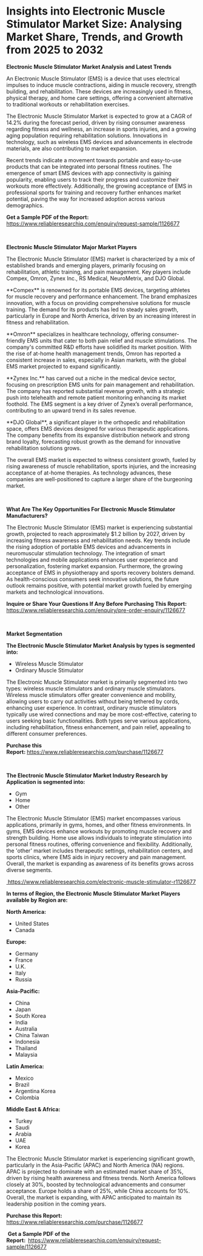 <p><h1>Insights into Electronic Muscle Stimulator Market Size: Analysing Market Share, Trends, and Growth from 2025 to 2032</h1></p><p><strong>Electronic Muscle Stimulator Market Analysis and Latest Trends</strong></p>
<p><p>An Electronic Muscle Stimulator (EMS) is a device that uses electrical impulses to induce muscle contractions, aiding in muscle recovery, strength building, and rehabilitation. These devices are increasingly used in fitness, physical therapy, and home care settings, offering a convenient alternative to traditional workouts or rehabilitation exercises.</p><p>The Electronic Muscle Stimulator Market is expected to grow at a CAGR of 14.2% during the forecast period, driven by rising consumer awareness regarding fitness and wellness, an increase in sports injuries, and a growing aging population requiring rehabilitation solutions. Innovations in technology, such as wireless EMS devices and advancements in electrode materials, are also contributing to market expansion. </p><p>Recent trends indicate a movement towards portable and easy-to-use products that can be integrated into personal fitness routines. The emergence of smart EMS devices with app connectivity is gaining popularity, enabling users to track their progress and customize their workouts more effectively. Additionally, the growing acceptance of EMS in professional sports for training and recovery further enhances market potential, paving the way for increased adoption across various demographics.</p></p>
<p><strong>Get a Sample PDF of the Report:&nbsp;</strong> <a href="https://www.reliableresearchiq.com/enquiry/request-sample/1126677?utm_campaign=3139&utm_medium=2&utm_source=Github&utm_content=ia&utm_term=13042025&utm_id=electronic-muscle-stimulator">https://www.reliableresearchiq.com/enquiry/request-sample/1126677</a></p>
<p>&nbsp;</p>
<p><strong>Electronic Muscle Stimulator Major Market Players</strong></p>
<p><p>The Electronic Muscle Stimulator (EMS) market is characterized by a mix of established brands and emerging players, primarily focusing on rehabilitation, athletic training, and pain management. Key players include Compex, Omron, Zynex Inc., RS Medical, NeuroMetrix, and DJO Global.</p><p>**Compex** is renowned for its portable EMS devices, targeting athletes for muscle recovery and performance enhancement. The brand emphasizes innovation, with a focus on providing comprehensive solutions for muscle training. The demand for its products has led to steady sales growth, particularly in Europe and North America, driven by an increasing interest in fitness and rehabilitation.</p><p>**Omron** specializes in healthcare technology, offering consumer-friendly EMS units that cater to both pain relief and muscle stimulations. The company's committed R&D efforts have solidified its market position. With the rise of at-home health management trends, Omron has reported a consistent increase in sales, especially in Asian markets, with the global EMS market projected to expand significantly.</p><p>**Zynex Inc.** has carved out a niche in the medical device sector, focusing on prescription EMS units for pain management and rehabilitation. The company has reported substantial revenue growth, with a strategic push into telehealth and remote patient monitoring enhancing its market foothold. The EMS segment is a key driver of Zynex’s overall performance, contributing to an upward trend in its sales revenue.</p><p>**DJO Global**, a significant player in the orthopedic and rehabilitation space, offers EMS devices designed for various therapeutic applications. The company benefits from its expansive distribution network and strong brand loyalty, forecasting robust growth as the demand for innovative rehabilitation solutions grows.</p><p>The overall EMS market is expected to witness consistent growth, fueled by rising awareness of muscle rehabilitation, sports injuries, and the increasing acceptance of at-home therapies. As technology advances, these companies are well-positioned to capture a larger share of the burgeoning market.</p></p>
<p>&nbsp;</p>
<p><strong>What Are The Key Opportunities For Electronic Muscle Stimulator Manufacturers?</strong></p>
<p><p>The Electronic Muscle Stimulator (EMS) market is experiencing substantial growth, projected to reach approximately $1.2 billion by 2027, driven by increasing fitness awareness and rehabilitation needs. Key trends include the rising adoption of portable EMS devices and advancements in neuromuscular stimulation technology. The integration of smart technologies and mobile applications enhances user experience and personalization, fostering market expansion. Furthermore, the growing acceptance of EMS in physiotherapy and sports recovery bolsters demand. As health-conscious consumers seek innovative solutions, the future outlook remains positive, with potential market growth fueled by emerging markets and technological innovations.</p></p>
<p><strong>Inquire or Share Your Questions If Any Before Purchasing This Report:</strong> <a href="https://www.reliableresearchiq.com/enquiry/pre-order-enquiry/1126677?utm_campaign=3139&utm_medium=2&utm_source=Github&utm_content=ia&utm_term=13042025&utm_id=electronic-muscle-stimulator">https://www.reliableresearchiq.com/enquiry/pre-order-enquiry/1126677</a></p>
<p>&nbsp;</p>
<p><strong>Market Segmentation</strong></p>
<p><strong>The Electronic Muscle Stimulator Market Analysis by types is segmented into:</strong></p>
<p><ul><li>Wireless Muscle Stimulator</li><li>Ordinary Muscle Stimulator</li></ul></p>
<p><p>The Electronic Muscle Stimulator market is primarily segmented into two types: wireless muscle stimulators and ordinary muscle stimulators. Wireless muscle stimulators offer greater convenience and mobility, allowing users to carry out activities without being tethered by cords, enhancing user experience. In contrast, ordinary muscle stimulators typically use wired connections and may be more cost-effective, catering to users seeking basic functionalities. Both types serve various applications, including rehabilitation, fitness enhancement, and pain relief, appealing to different consumer preferences.</p></p>
<p><strong>Purchase this Report:&nbsp;</strong><a href="https://www.reliableresearchiq.com/purchase/1126677?utm_campaign=3139&utm_medium=2&utm_source=Github&utm_content=ia&utm_term=13042025&utm_id=electronic-muscle-stimulator">https://www.reliableresearchiq.com/purchase/1126677</a></p>
<p>&nbsp;</p>
<p><strong>The Electronic Muscle Stimulator Market Industry Research by Application is segmented into:</strong></p>
<p><ul><li>Gym</li><li>Home</li><li>Other</li></ul></p>
<p><p>The Electronic Muscle Stimulator (EMS) market encompasses various applications, primarily in gyms, homes, and other fitness environments. In gyms, EMS devices enhance workouts by promoting muscle recovery and strength building. Home use allows individuals to integrate stimulation into personal fitness routines, offering convenience and flexibility. Additionally, the 'other' market includes therapeutic settings, rehabilitation centers, and sports clinics, where EMS aids in injury recovery and pain management. Overall, the market is expanding as awareness of its benefits grows across diverse segments.</p></p>
<p><a href="https://www.reliableresearchiq.com/electronic-muscle-stimulator-r1126677?utm_campaign=3139&utm_medium=2&utm_source=Github&utm_content=ia&utm_term=13042025&utm_id=electronic-muscle-stimulator">&nbsp;https://www.reliableresearchiq.com/electronic-muscle-stimulator-r1126677</a></p>
<p><strong>In terms of Region, the Electronic Muscle Stimulator Market Players available by Region are:</strong></p>
<p>
    <p> <strong> North America: </strong>
        <ul>
            <li>United States</li>
            <li>Canada</li>
        </ul>
        </p> 
    <p> <strong> Europe: </strong>
        <ul>
            <li>Germany</li>
            <li>France</li>
            <li>U.K.</li>
            <li>Italy</li>
            <li>Russia</li>
        </ul>
        </p> 
    <p> <strong> Asia-Pacific: </strong>
        <ul>
            <li>China</li>
            <li>Japan</li>
            <li>South Korea</li>
            <li>India</li>
            <li>Australia</li>
            <li>China Taiwan</li>
            <li>Indonesia</li>
            <li>Thailand</li>
            <li>Malaysia</li>
        </ul>
        </p> 
    <p> <strong> Latin America: </strong>
        <ul>
            <li>Mexico</li>
            <li>Brazil</li>
            <li>Argentina Korea</li>
            <li>Colombia</li>
        </ul>
        </p> 
    <p> <strong> Middle East & Africa: </strong>
        <ul>
            <li>Turkey</li>
            <li>Saudi</li>
            <li>Arabia</li>
            <li>UAE</li>
            <li>Korea</li>
        </ul>
    </p>
    </p>
<p><p>The Electronic Muscle Stimulator market is experiencing significant growth, particularly in the Asia-Pacific (APAC) and North America (NA) regions. APAC is projected to dominate with an estimated market share of 35%, driven by rising health awareness and fitness trends. North America follows closely at 30%, boosted by technological advancements and consumer acceptance. Europe holds a share of 25%, while China accounts for 10%. Overall, the market is expanding, with APAC anticipated to maintain its leadership position in the coming years.</p></p>
<p><strong>Purchase this Report: </strong><a href="https://www.reliableresearchiq.com/purchase/1126677?utm_campaign=3139&utm_medium=2&utm_source=Github&utm_content=ia&utm_term=13042025&utm_id=electronic-muscle-stimulator">https://www.reliableresearchiq.com/purchase/1126677</a></p>
<p>&nbsp;<strong>Get a Sample PDF of the Report:&nbsp;&nbsp;</strong><a href="https://www.reliableresearchiq.com/enquiry/request-sample/1126677?utm_campaign=3139&utm_medium=2&utm_source=Github&utm_content=ia&utm_term=13042025&utm_id=electronic-muscle-stimulator">https://www.reliableresearchiq.com/enquiry/request-sample/1126677</a></p>
<p><strong></strong></p>
<p><p></p><p></p><p></p></p>